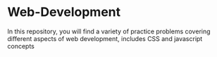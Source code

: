 # Web-Development
In this repository, you will find a variety of practice problems covering different aspects of web development, includes CSS and javascript concepts
